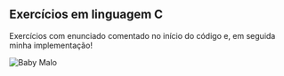 ## Exercícios em linguagem C

Exercícios com enunciado comentado no início do código e, em seguida minha implementação!

<imagem>
 <source media="(prefere-esquema-de-cores: escuro)" srcset="https://preview.redd.it/begabtz212p41.jpg?auto=webp&s=011533922762f7686d37a1412ec6df0362143a36">
 <source media="(prefere-esquema-de-cores: light)" srcset="https://preview.redd.it/begabtz212p41.jpg?auto=webp&s=011533922762f7686d37a1412ec6df0362143a36">
 <img alt="Baby Malo" src="https://preview.redd.it/begabtz212p41.jpg?auto=webp&s=011533922762f7686d37a1412ec6df0362143a36">
</imagem>

